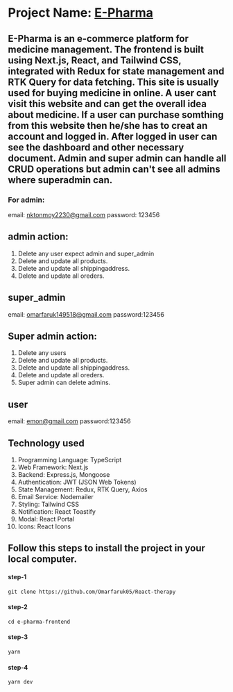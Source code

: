 # Project Name: [E-Pharma]()

## E-Pharma is an e-commerce platform for medicine management. The frontend is built using Next.js, React, and Tailwind CSS, integrated with Redux for state management and RTK Query for data fetching. This site is usually used for buying medicine in online. A user cant visit this website and can get the overall idea about medicine. If a user can purchase somthing from this website then he/she has to creat an account and logged in. After logged in user can see the dashboard and other necessary document. Admin and super admin can handle all CRUD operations but admin can't see all admins where superadmin can.

### For admin:

email: nktonmoy2230@gmail.com
password: 123456

## admin action:

1. Delete any user expect admin and super_admin
2. Delete and update all products.
3. Delete and update all shippingaddress.
4. Delete and update all oreders.

## super_admin

email: omarfaruk149518@gmail.com
password:123456

## Super admin action:

1. Delete any users
2. Delete and update all products.
3. Delete and update all shippingaddress.
4. Delete and update all oreders.
5. Super admin can delete admins.

## user

email: emon@gmail.com
password:123456

## Technology used

1. Programming Language: TypeScript
2. Web Framework: Next.js
3. Backend: Express.js, Mongoose
4. Authentication: JWT (JSON Web Tokens)
5. State Management: Redux, RTK Query, Axios
6. Email Service: Nodemailer
7. Styling: Tailwind CSS
8. Notification: React Toastify
9. Modal: React Portal
10. Icons: React Icons

## Follow this steps to install the project in your local computer.

#### step-1

```
git clone https://github.com/Omarfaruk05/React-therapy
```

#### step-2

```
cd e-pharma-frontend
```

#### step-3

```
yarn
```

#### step-4

```
yarn dev
```

